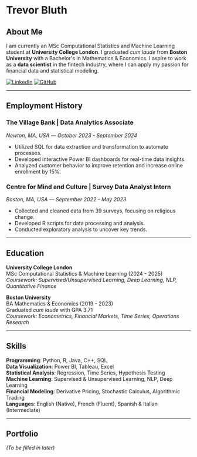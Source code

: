 # Trevor Bluth

## About Me
I am currently an MSc Computational Statistics and Machine Learning student at **University College London**. I graduated *cum laude* from **Boston University** with a Bachelor's in Mathematics & Economics. I aspire to work as a **data scientist** in the fintech industry, where I can apply my passion for financial data and statistical modeling.

[![LinkedIn](https://img.shields.io/badge/LinkedIn-0077B5?style=flat&logo=linkedin&logoColor=white)](https://www.linkedin.com/in/trevorjbluth) 
[![GitHub](https://img.shields.io/badge/GitHub-181717?style=flat&logo=github&logoColor=white)](https://github.com/tbluth)

---

## Employment History

### The Village Bank | Data Analytics Associate
*Newton, MA, USA* — *October 2023 - September 2024*  
- Utilized SQL for data extraction and transformation to automate processes.
- Developed interactive Power BI dashboards for real-time data insights.
- Analyzed customer behavior to improve retention and increase online enrollment by 15%.

### Centre for Mind and Culture | Survey Data Analyst Intern
*Boston, MA, USA* — *September 2022 - May 2023*  
- Collected and cleaned data from 39 surveys, focusing on religious change.
- Developed R scripts for data processing and analysis.
- Conducted exploratory analysis to uncover key trends.

---

## Education

**University College London**  
MSc Computational Statistics & Machine Learning (2024 - 2025)  
*Coursework: Supervised/Unsupervised Learning, Deep Learning, NLP, Quantitative Finance*

**Boston University**  
BA Mathematics & Economics (2019 - 2023)  
Graduated *cum laude* with GPA 3.71  
*Coursework: Econometrics, Financial Markets, Time Series, Operations Research*

---

## Skills

**Programming**: Python, R, Java, C++, SQL  
**Data Visualization**: Power BI, Tableau, Excel  
**Statistical Analysis**: Regression, Time Series, Hypothesis Testing  
**Machine Learning**: Supervised & Unsupervised Learning, NLP, Deep Learning  
**Financial Modeling**: Derivative Pricing, Stochastic Calculus, Algorithmic Trading  
**Languages**: English (Native), French (Fluent), Spanish & Italian (Intermediate)

---

## Portfolio
*(To be filled in later)*







